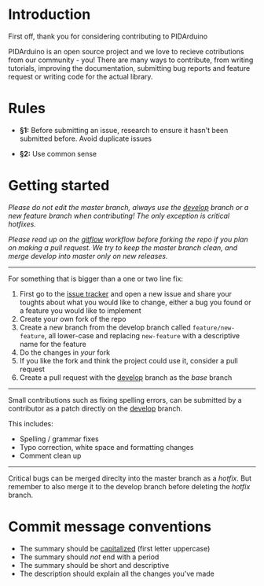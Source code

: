 # Introduction

First off, thank you for considering contributing to PIDArduino

PIDArduino is an open source project and we love to recieve cotributions from our community - you! There are many ways to contribute, from writing tutorials, improving the documentation, submitting bug reports and feature request or writing code for the actual library.

# Rules

* **§1:** Before submitting an issue, research to ensure it hasn't been submitted before. Avoid duplicate issues

* **§2:** Use common sense

# Getting started

*Please do not edit the master branch, always use the [develop](https://github.com/DonnyCraft1/PIDArduino/tree/develop) branch or a new feature branch when contributing! The only exception is critical hotfixes.*

*Please read up on the [gitflow](https://www.atlassian.com/git/tutorials/comparing-workflows/gitflow-workflow) workflow before forking the repo if you plan on making a pull request. We try to keep the master branch clean, and merge develop into master only on new releases.*

---

For something that is bigger than a one or two line fix:

1. First go to the [issue tracker](https://github.com/DonnyCraft1/PIDArduino/issues) and open a new issue and share your toughts about what you would like to change, either a bug you found or a feature you would like to implement
2. Create your own fork of the repo
3. Create a new branch from the develop branch called `feature/new-feature`, all lower-case and replacing `new-feature` with a descriptive name for the feature
4. Do the changes in *your* fork
5. If you like the fork and think the project could use it, consider a pull request
6. Create a pull request with the [develop](https://github.com/DonnyCraft1/PIDArduino/tree/develop) branch as the *base* branch

---

Small contributions such as fixing spelling errors, can be submitted by a contributor as a patch directly on the [develop](https://github.com/DonnyCraft1/PIDArduino/tree/develop) branch.

This includes:

* Spelling / grammar fixes
* Typo correction, white space and formatting changes
* Comment clean up

---

Critical bugs can be merged direclty into the master branch as a *hotfix*.
But remember to also merge it to the develop branch before deleting the *hotfix* branch.

# Commit message conventions

* The summary should be [capitalized](https://en.wikipedia.org/wiki/Capitalization) (first letter uppercase)
* The summary should *not* end with a period
* The summary should be short and descriptive
* The description should explain all the changes you've made
